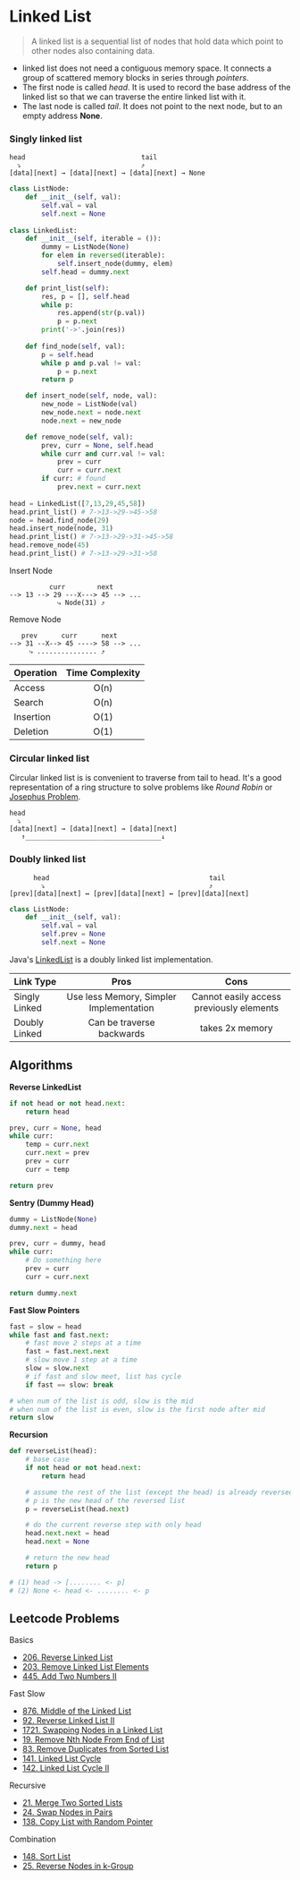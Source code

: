 # Linked List

> A linked list is a sequential list of nodes that hold data which point to other nodes also containing data.

- linked list does not need a contiguous memory space. It connects a group of scattered memory blocks in series through _pointers_.
- The first node is called _head_. It is used to record the base address of the linked list so that we can traverse the entire linked list with it.
- The last node is called _tail_. It does not point to the next node, but to an empty address **None**.

### Singly linked list

```
head                             tail
  ⤵                              ⤴
[data][next] → [data][next] → [data][next] → None
```

```py
class ListNode:
    def __init__(self, val):
        self.val = val
        self.next = None
        
class LinkedList:
    def __init__(self, iterable = ()):
        dummy = ListNode(None)
        for elem in reversed(iterable):
            self.insert_node(dummy, elem)
        self.head = dummy.next

    def print_list(self):
        res, p = [], self.head
        while p:
            res.append(str(p.val))
            p = p.next
        print('->'.join(res))
        
    def find_node(self, val):
        p = self.head
        while p and p.val != val:
            p = p.next
        return p

    def insert_node(self, node, val):
        new_node = ListNode(val)
        new_node.next = node.next
        node.next = new_node

    def remove_node(self, val):
        prev, curr = None, self.head
        while curr and curr.val != val:
            prev = curr
            curr = curr.next
        if curr: # found
            prev.next = curr.next
    
head = LinkedList([7,13,29,45,58])
head.print_list() # 7->13->29->45->58
node = head.find_node(29)
head.insert_node(node, 31)
head.print_list() # 7->13->29->31->45->58
head.remove_node(45)
head.print_list() # 7->13->29->31->58
```

Insert Node
```
          curr        next
--> 13 --> 29 ---X---> 45 --> ...
            ⤷ Node(31) ⤴
```

Remove Node
```
   prev      curr      next
--> 31 --X--> 45 ----> 58 --> ...
     ⤷ ............... ⤴
```

| Operation  | Time Complexity |
| ---------- | :-------------: |
| Access     | O(n)            |
| Search     | O(n)            |
| Insertion  | O(1)            |
| Deletion   | O(1)            |

### Circular linked list

Circular linked list is is convenient to traverse from tail to head. It's a good representation of a ring structure to solve problems like _Round Robin_ or [Josephus Problem](https://www.prepbytes.com/blog/linked-list/josephus-circle-using-circular-linked-list/).

```
head
  ⤵
[data][next] → [data][next] → [data][next]
   ↑__________________________________↓

```

### Doubly linked list

```
      head                                        tail
        ⤵                                         ⤴
[prev][data][next] ↔ [prev][data][next] ↔ [prev][data][next]
```

```py
class ListNode:
    def __init__(self, val):
        self.val = val
        self.prev = None
        self.next = None
```

Java's [LinkedList](https://github.com/openjdk/jdk/blob/master/src/java.base/share/classes/java/util/LinkedList.java) is a doubly linked list implementation.

| Link Type     | Pros                                    | Cons                                     |
| --------------| :-------------------------------------: | :--------------------------------------: |
| Singly Linked | Use less Memory, Simpler Implementation | Cannot easily access previously elements |
| Doubly Linked | Can be traverse backwards               | takes 2x memory                          |

## Algorithms

**Reverse LinkedList**
```py
if not head or not head.next:
    return head

prev, curr = None, head
while curr:
    temp = curr.next
    curr.next = prev
    prev = curr
    curr = temp

return prev
```

**Sentry (Dummy Head)**
```py
dummy = ListNode(None)
dummy.next = head

prev, curr = dummy, head
while curr:
    # Do something here
    prev = curr
    curr = curr.next

return dummy.next
```

**Fast Slow Pointers**
```py
fast = slow = head
while fast and fast.next:
    # fast move 2 steps at a time
    fast = fast.next.next
    # slow move 1 step at a time
    slow = slow.next
    # if fast and slow meet, list has cycle
    if fast == slow: break

# when num of the list is odd, slow is the mid
# when num of the list is even, slow is the first node after mid
return slow
```

**Recursion**
```py
def reverseList(head):
    # base case
    if not head or not head.next:
        return head

    # assume the rest of the list (except the head) is already reversed
    # p is the new head of the reversed list
    p = reverseList(head.next)

    # do the current reverse step with only head
    head.next.next = head
    head.next = None

    # return the new head
    return p

# (1) head -> [........ <- p]
# (2) None <- head <- ........ <- p
```

## Leetcode Problems

Basics
- [206. Reverse Linked List](https://leetcode.com/problems/reverse-linked-list/)
- [203. Remove Linked List Elements](https://leetcode.com/problems/remove-linked-list-elements/)
- [445. Add Two Numbers II](https://leetcode.com/problems/add-two-numbers-ii/)

Fast Slow
- [876. Middle of the Linked List](https://leetcode.com/problems/middle-of-the-linked-list/)
- [92. Reverse Linked List II](https://leetcode.com/problems/reverse-linked-list-ii/)
- [1721. Swapping Nodes in a Linked List](https://leetcode.com/problems/swapping-nodes-in-a-linked-list/)
- [19. Remove Nth Node From End of List](https://leetcode.com/problems/remove-nth-node-from-end-of-list/)
- [83. Remove Duplicates from Sorted List](https://leetcode.com/problems/remove-duplicates-from-sorted-list/)
- [141. Linked List Cycle](https://leetcode.com/problems/linked-list-cycle/)
- [142. Linked List Cycle II](https://leetcode.com/problems/linked-list-cycle-ii/)

Recursive
- [21. Merge Two Sorted Lists](https://leetcode.com/problems/merge-two-sorted-lists/)
- [24. Swap Nodes in Pairs](https://leetcode.com/problems/swap-nodes-in-pairs/)
- [138. Copy List with Random Pointer](https://leetcode.com/problems/copy-list-with-random-pointer/)

Combination
- [148. Sort List](https://leetcode.com/problems/sort-list/)
- [25. Reverse Nodes in k-Group](https://leetcode.com/problems/reverse-nodes-in-k-group/)
